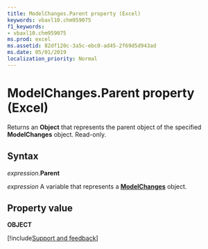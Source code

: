 ```yaml
---
title: ModelChanges.Parent property (Excel)
keywords: vbaxl10.chm959075
f1_keywords:
- vbaxl10.chm959075
ms.prod: excel
ms.assetid: 82df120c-3a5c-ebc0-ad45-2f69d5d943ad
ms.date: 05/01/2019
localization_priority: Normal
---
```



# ModelChanges.Parent property (Excel)

Returns an **Object** that represents the parent object of the specified **ModelChanges** object. Read-only.


## Syntax

_expression_.**Parent**

_expression_ A variable that represents a **[ModelChanges](Excel.modelchanges.md)** object.


## Property value

**OBJECT**




[!include[Support and feedback](~/includes/feedback-boilerplate.md)]